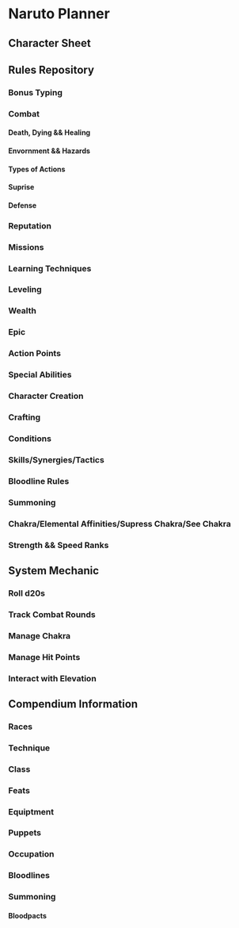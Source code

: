 # Naruto Planner

## Character Sheet

## Rules Repository

### Bonus Typing

### Combat
#### Death, Dying && Healing
#### Envornment && Hazards
#### Types of Actions
#### Suprise
#### Defense

### Reputation

### Missions

### Learning Techniques

### Leveling

### Wealth

### Epic

### Action Points

### Special Abilities

### Character Creation

### Crafting

### Conditions

### Skills/Synergies/Tactics

### Bloodline Rules

### Summoning

### Chakra/Elemental Affinities/Supress Chakra/See Chakra

### Strength && Speed Ranks

## System Mechanic

### Roll d20s

### Track Combat Rounds

### Manage Chakra

### Manage Hit Points

### Interact with Elevation

## Compendium Information

### Races

### Technique

### Class

### Feats

### Equiptment

### Puppets

### Occupation

### Bloodlines

### Summoning
#### Bloodpacts